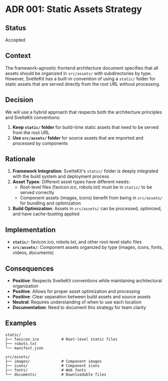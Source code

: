 # ADR 001: Static Assets Strategy

## Status

Accepted

## Context

The framework-agnostic frontend architecture document specifies that all assets should be organized in `src/assets/` with subdirectories by type. However, SvelteKit has a built-in convention of using a `static/` folder for static assets that are served directly from the root URL without processing.

## Decision

We will use a hybrid approach that respects both the architecture principles and SvelteKit conventions:

1. **Keep `static/` folder** for build-time static assets that need to be served from the root URL
2. **Use `src/assets/` folder** for source assets that are imported and processed by components

## Rationale

1. **Framework Integration**: SvelteKit's `static/` folder is deeply integrated with the build system and deployment process
2. **Asset Types**: Different asset types have different needs:
   - Root-level files (favicon.ico, robots.txt) must be in `static/` to be served correctly
   - Component assets (images, icons) benefit from being in `src/assets/` for bundling and optimization
3. **Build Optimization**: Assets in `src/assets/` can be processed, optimized, and have cache-busting applied

## Implementation

- **`static/`**: favicon.ico, robots.txt, and other root-level static files
- **`src/assets/`**: Component assets organized by type (images, icons, fonts, videos, documents)

## Consequences

- **Positive**: Respects SvelteKit conventions while maintaining architectural organization
- **Positive**: Allows for proper asset optimization and processing
- **Positive**: Clear separation between build assets and source assets
- **Neutral**: Requires understanding of when to use each location
- **Documentation**: Need to document this strategy for team clarity

## Examples

```
static/
├── favicon.ico          # Root-level static files
├── robots.txt
└── manifest.json

src/assets/
├── images/              # Component images
├── icons/               # Component icons
├── fonts/               # Web fonts
└── documents/           # Downloadable files
```
